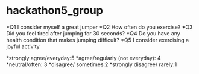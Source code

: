 # hackathon5_group


*Q1	I consider myself a great jumper
*Q2	How often do you exercise?
*Q3	Did you feel tired after jumping for 30 seconds?
*Q4	Do you have any health condition that makes jumping difficult?
*Q5	I consider exercising a joyful activity


*strongly agree/everyday:5
*agree/regularly (not everyday): 4
*neutral/often: 3
*disagree/ sometimes:2
*strongly disagree/ rarely:1

